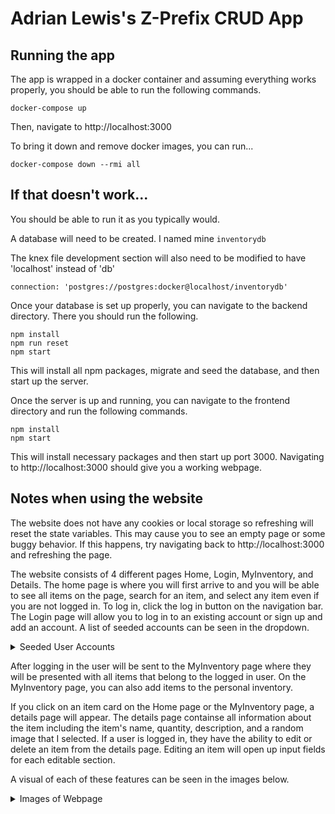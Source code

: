 # Adrian Lewis's Z-Prefix CRUD App

## Running the app
The app is wrapped in a docker container and assuming everything works properly, you should be able to run the following commands.

`docker-compose up`

Then, navigate to http://localhost:3000

To bring it down and remove docker images, you can run...

`docker-compose down --rmi all`

## If that doesn't work...
You should be able to run it as you typically would. 

A database will need to be created. I named mine `inventorydb`

The knex file development section will also need to be modified to have 'localhost' instead of 'db'

`connection: 'postgres://postgres:docker@localhost/inventorydb'`

Once your database is set up properly, you can navigate to the backend directory. There you should run the following.

```
npm install
npm run reset
npm start
```

This will install all npm packages, migrate and seed the database, and then start up the server.

Once the server is up and running, you can navigate to the frontend directory and run the following commands.

```
npm install
npm start
```

This will install necessary packages and then start up port 3000. Navigating to http://localhost:3000 should give you a working webpage.

## Notes when using the website
The website does not have any cookies or local storage so refreshing will reset the state variables. This may cause you to see an empty page or some buggy behavior. If this happens, try navigating back to http://localhost:3000 and refreshing the page.

The website consists of 4 different pages Home, Login, MyInventory, and Details. The home page is where you will first arrive to and you will be able to see all items on the page, search for an item, and select any item even if you are not logged in. To log in, click the log in button on the navigation bar. The Login page will allow you to log in to an existing account or sign up and add an account. A list of seeded accounts can be seen in the dropdown.

<details>
<summary>Seeded User Accounts</summary>
  <br>
  Adrian Lewis 
  <br>
  username: 'abc', password: '123'
  <br>
  <br>
  Joe Shmoe (can't log in)
  <br>
  username: null, password: null
  <br>
  <br>
  Slim Shady 
  <br>
  username: 'def', password: '123'
  <br>
  <br>
  Lady Emilia Von Eldritch the 17th
  <br>
  username: 'ghi', password: '123'},
  <br>
  <br>
  Random Person 
  <br>
  username: 'jkl', password: '123'
  <br>
  <br>
  Random Person 
  <br>
  username: 'mno', password: '123'
  <br>
  <br>
  Random Person 
  <br>
  username: 'pqr', password: '123'
  <br>
  <br>
  Random Person
  <br>
  username: 'stu', password: '123'
  <br>
  <br>
  Random Person 
  <br>
  username: 'vwx', password: '123'
  <br>
  <br>
  Random Person 
  <br>
  username: 'yz', password: '123'
</details>

After logging in the user will be sent to the MyInventory page where they will be presented with all items that belong to the logged in user. On the MyInventory page, you can also add items to the personal inventory. 

If you click on an item card on the Home page or the MyInventory page, a details page will appear. The details page containse all information about the item including the item's name, quantity, description, and a random image that I selected. If a user is logged in, they have the ability to edit or delete an item from the details page. Editing an item will open up input fields for each editable section.

A visual of each of these features can be seen in the images below.

<details>
<summary>Images of Webpage</summary>
<br>
  Home Page:

  ![home_page](https://user-images.githubusercontent.com/97071804/230524039-8a74c6c0-2647-429e-894d-d1c9bc44c3bf.png)

  Login Page:
  ![login_page_login](https://user-images.githubusercontent.com/97071804/230523646-236aaff7-d771-4ea3-9084-e04d512572ad.png)
  ![login_page_signup](https://user-images.githubusercontent.com/97071804/230523655-d194b888-e36e-4811-981b-b9c60f591921.png)
  
  MyInventory Page:
  ![myinventory_page](https://user-images.githubusercontent.com/97071804/230523713-315c58b4-08d0-41fd-ae61-643343b89a8f.png)
![myinventory_page_add](https://user-images.githubusercontent.com/97071804/230523718-78c83af9-11f2-4979-a0cf-e518b7f8be3b.png)
  
  Details Page:
  ![details_page](https://user-images.githubusercontent.com/97071804/230523745-8d7f5b8f-ac54-47c5-848e-149d98c86898.png)
  ![details_page_edit](https://user-images.githubusercontent.com/97071804/230523757-1a790ed9-ea79-4ebf-9fb7-e5081f383950.png)
</details>
  
  
